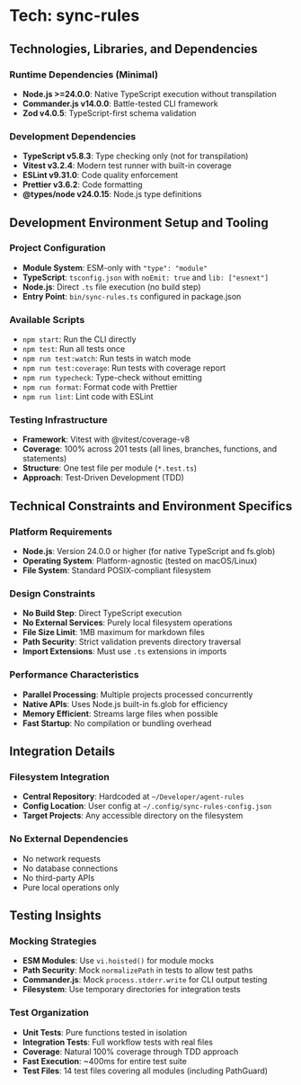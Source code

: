 # Tech: sync-rules

## Technologies, Libraries, and Dependencies

### Runtime Dependencies (Minimal)

- **Node.js >=24.0.0**: Native TypeScript execution without transpilation
- **Commander.js v14.0.0**: Battle-tested CLI framework
- **Zod v4.0.5**: TypeScript-first schema validation

### Development Dependencies

- **TypeScript v5.8.3**: Type checking only (not for transpilation)
- **Vitest v3.2.4**: Modern test runner with built-in coverage
- **ESLint v9.31.0**: Code quality enforcement
- **Prettier v3.6.2**: Code formatting
- **@types/node v24.0.15**: Node.js type definitions

## Development Environment Setup and Tooling

### Project Configuration

- **Module System**: ESM-only with `"type": "module"`
- **TypeScript**: `tsconfig.json` with `noEmit: true` and `lib: ["esnext"]`
- **Node.js**: Direct `.ts` file execution (no build step)
- **Entry Point**: `bin/sync-rules.ts` configured in package.json

### Available Scripts

- `npm start`: Run the CLI directly
- `npm test`: Run all tests once
- `npm run test:watch`: Run tests in watch mode
- `npm run test:coverage`: Run tests with coverage report
- `npm run typecheck`: Type-check without emitting
- `npm run format`: Format code with Prettier
- `npm run lint`: Lint code with ESLint

### Testing Infrastructure

- **Framework**: Vitest with @vitest/coverage-v8
- **Coverage**: 100% across 201 tests (all lines, branches, functions, and statements)
- **Structure**: One test file per module (`*.test.ts`)
- **Approach**: Test-Driven Development (TDD)

## Technical Constraints and Environment Specifics

### Platform Requirements

- **Node.js**: Version 24.0.0 or higher (for native TypeScript and fs.glob)
- **Operating System**: Platform-agnostic (tested on macOS/Linux)
- **File System**: Standard POSIX-compliant filesystem

### Design Constraints

- **No Build Step**: Direct TypeScript execution
- **No External Services**: Purely local filesystem operations
- **File Size Limit**: 1MB maximum for markdown files
- **Path Security**: Strict validation prevents directory traversal
- **Import Extensions**: Must use `.ts` extensions in imports

### Performance Characteristics

- **Parallel Processing**: Multiple projects processed concurrently
- **Native APIs**: Uses Node.js built-in fs.glob for efficiency
- **Memory Efficient**: Streams large files when possible
- **Fast Startup**: No compilation or bundling overhead

## Integration Details

### Filesystem Integration

- **Central Repository**: Hardcoded at `~/Developer/agent-rules`
- **Config Location**: User config at `~/.config/sync-rules-config.json`
- **Target Projects**: Any accessible directory on the filesystem

### No External Dependencies

- No network requests
- No database connections
- No third-party APIs
- Pure local operations only

## Testing Insights

### Mocking Strategies

- **ESM Modules**: Use `vi.hoisted()` for module mocks
- **Path Security**: Mock `normalizePath` in tests to allow test paths
- **Commander.js**: Mock `process.stderr.write` for CLI output testing
- **Filesystem**: Use temporary directories for integration tests

### Test Organization

- **Unit Tests**: Pure functions tested in isolation
- **Integration Tests**: Full workflow tests with real files
- **Coverage**: Natural 100% coverage through TDD approach
- **Fast Execution**: ~400ms for entire test suite
- **Test Files**: 14 test files covering all modules (including PathGuard)
